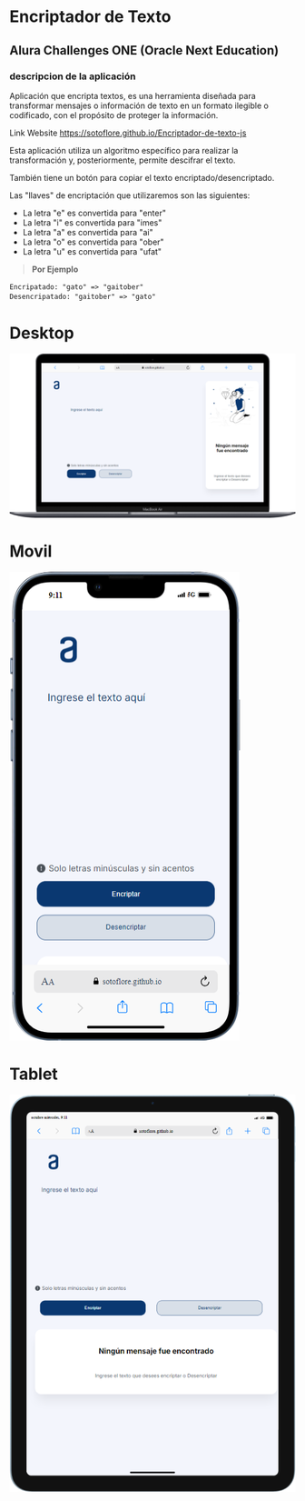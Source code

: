 # Encriptador de Texto

## Alura Challenges ONE (Oracle Next Education)
### descripcion de la aplicación
Aplicación que encripta textos, es una herramienta diseñada para transformar mensajes o información de texto en un formato ilegible o codificado, con el propósito de proteger la información.

Link Website https://sotoflore.github.io/Encriptador-de-texto-js

Esta aplicación utiliza un algoritmo específico para realizar la transformación y, posteriormente, permite descifrar el texto.

También tiene un botón para copiar el texto encriptado/desencriptado.

Las "llaves" de encriptación que utilizaremos son las siguientes:

- La letra "e" es convertida para "enter"
- La letra "i" es convertida para "imes"
- La letra "a" es convertida para "ai"
- La letra "o" es convertida para "ober"
- La letra "u" es convertida para "ufat"

> **Por Ejemplo**
```diff
Encripatado: "gato" => "gaitober"
Desencripatado: "gaitober" => "gato"
```
# Desktop
![App Screenshot](https://github.com/sotoflore/Encriptador-de-texto-js/blob/main/images/Macbook-Air-sotoflore.github.io.png)
# Movil
![App Screenshot](https://github.com/sotoflore/Encriptador-de-texto-js/blob/main/images/iPhone-13-PRO-sotoflore.github.io.png)

# Tablet
![App Screenshot](https://github.com/sotoflore/Encriptador-de-texto-js/blob/main/images/iPad-Air-4-sotoflore.github.io.png)

